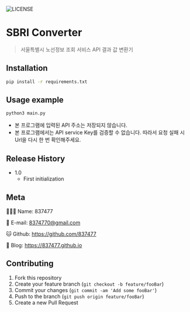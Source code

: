 ![LICENSE][LICENSE]

# SBRI Converter



> 서울특별시 노선정보 조회 서비스 API 결과 값 변환기



## Installation

```sh
pip install -r requirements.txt
```



## Usage example

```sh
python3 main.py
```



- 본 프로그램에 입력된 API 주소는 저장되지 않습니다.
- 본 프로그램에서는 API service Key를 검증할 수 없습니다. 따라서 요청 실패 시 Url을 다시 한 번 확인해주세요.



## Release History

* 1.0
    * First initialization



## Meta

🙋🏻‍♂️ Name: 837477

📧 E-mail: 8374770@gmail.com

🐱 Github: https://github.com/837477

📔 Blog: https://837477.github.io



## Contributing

1. Fork this repository
2. Create your feature branch (`git checkout -b feature/fooBar`)
3. Commit your changes (`git commit -am 'Add some fooBar'`)
4. Push to the branch (`git push origin feature/fooBar`)
5. Create a new Pull Request



<!-- Markdown link & img dfn's -->

[LICENSE]: https://img.shields.io/github/license/837477/raising_visitor_bot?style=flat-square
